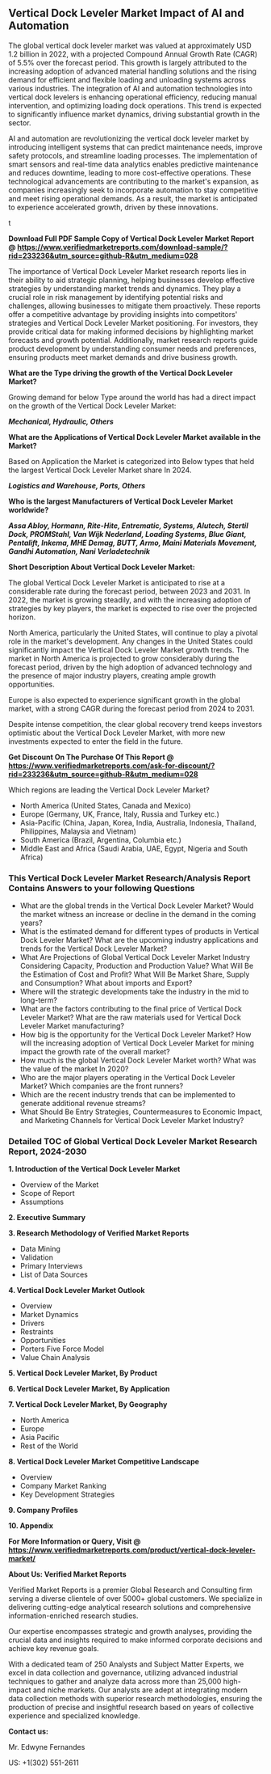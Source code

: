<h2>Vertical Dock Leveler Market Impact of AI and Automation</h2><p>The global vertical dock leveler market was valued at approximately USD 1.2 billion in 2022, with a projected Compound Annual Growth Rate (CAGR) of 5.5% over the forecast period. This growth is largely attributed to the increasing adoption of advanced material handling solutions and the rising demand for efficient and flexible loading and unloading systems across various industries. The integration of AI and automation technologies into vertical dock levelers is enhancing operational efficiency, reducing manual intervention, and optimizing loading dock operations. This trend is expected to significantly influence market dynamics, driving substantial growth in the sector.</p><p>AI and automation are revolutionizing the vertical dock leveler market by introducing intelligent systems that can predict maintenance needs, improve safety protocols, and streamline loading processes. The implementation of smart sensors and real-time data analytics enables predictive maintenance and reduces downtime, leading to more cost-effective operations. These technological advancements are contributing to the market's expansion, as companies increasingly seek to incorporate automation to stay competitive and meet rising operational demands. As a result, the market is anticipated to experience accelerated growth, driven by these innovations.</p>t</p><p id="" class=""><strong>Download Full PDF Sample Copy of Vertical Dock Leveler Market Report @ <a href="https://www.verifiedmarketreports.com/download-sample/?rid=233236&utm_source=github-R&utm_medium=028" target="_blank">https://www.verifiedmarketreports.com/download-sample/?rid=233236&utm_source=github-R&utm_medium=028</a></strong></p><p>The importance of&nbsp;Vertical Dock Leveler Market research reports lies in their ability to aid strategic planning, helping businesses develop effective strategies by understanding market trends and dynamics. They play a crucial role in risk management by identifying potential risks and challenges, allowing businesses to mitigate them proactively. These reports offer a competitive advantage by providing insights into competitors' strategies and Vertical Dock Leveler Market positioning. For investors, they provide critical data for making informed decisions by highlighting market forecasts and growth potential. Additionally, market research reports guide product development by understanding consumer needs and preferences, ensuring products meet market demands and drive business growth.</p><p><strong>What are the&nbsp;Type driving the growth of the Vertical Dock Leveler Market?</strong></p><p id="" class="">Growing demand for below Type around the world has had a direct impact on the growth of the Vertical Dock Leveler Market:</p><em><strong>Mechanical, Hydraulic, Others</strong></em></p><strong>What are the&nbsp;Applications&nbsp;of Vertical Dock Leveler Market available in the Market?</strong></p><p id="" class="">Based on Application the Market is categorized into Below types that held the largest Vertical Dock Leveler Market share In 2024.</p><em><strong>Logistics and Warehouse, Ports, Others</strong></em></p><strong>Who is the largest Manufacturers of Vertical Dock Leveler Market worldwide?</strong></p><p><em><strong>Assa Abloy, Hormann, Rite-Hite, Entrematic, Systems, Alutech, Stertil Dock, PROMStahl, Van Wijk Nederland, Loading Systems, Blue Giant, Pentalift, Inkema, MHE Demag, BUTT, Armo, Maini Materials Movement, Gandhi Automation, Nani Verladetechnik</strong></em></p><p id="" class=""><strong>Short Description About Vertical Dock Leveler Market:</strong></p><p>The global Vertical Dock Leveler Market is anticipated to rise at a considerable rate during the forecast period, between 2023 and 2031. In 2022, the market is growing steadily, and with the increasing adoption of strategies by key players, the market is expected to rise over the projected horizon.</p><p>North America, particularly the United States, will continue to play a pivotal role in the market's development. Any changes in the United States could significantly impact the Vertical Dock Leveler Market growth trends. The market in North America is projected to grow considerably during the forecast period, driven by the high adoption of advanced technology and the presence of major industry players, creating ample growth opportunities.</p><p>Europe is also expected to experience significant growth in the global market, with a strong CAGR during the forecast period from 2024 to 2031.</p><p>Despite intense competition, the clear global recovery trend keeps investors optimistic about the Vertical Dock Leveler Market, with more new investments expected to enter the field in the future.</p><p id="" class=""><strong>Get Discount On The Purchase Of This Report @ <a href="https://www.verifiedmarketreports.com/ask-for-discount/?rid=233236&utm_source=github-R&utm_medium=028" target="_blank">https://www.verifiedmarketreports.com/ask-for-discount/?rid=233236&utm_source=github-R&utm_medium=028</a></strong></p>Which regions are leading the Vertical Dock Leveler Market?</p><ul><li>North America (United States, Canada and Mexico)</li><li>Europe (Germany, UK, France, Italy, Russia and Turkey etc.)</li><li>Asia-Pacific (China, Japan, Korea, India, Australia, Indonesia, Thailand, Philippines, Malaysia and Vietnam)</li><li>South America (Brazil, Argentina, Columbia etc.)</li><li>Middle East and Africa (Saudi Arabia, UAE, Egypt, Nigeria and South Africa)</li></ul><h3 id="" class="">This Vertical Dock Leveler Market Research/Analysis Report Contains Answers to your following Questions</h3><ul><li>What are the global trends in the Vertical Dock Leveler Market? Would the market witness an increase or decline in the demand in the coming years?</li><li>What is the estimated demand for different types of products in Vertical Dock Leveler Market? What are the upcoming industry applications and trends for the Vertical Dock Leveler Market?</li><li>What Are Projections of Global Vertical Dock Leveler Market Industry Considering Capacity, Production and Production Value? What Will Be the Estimation of Cost and Profit? What Will Be Market Share, Supply and Consumption? What about imports and Export?</li><li>Where will the strategic developments take the industry in the mid to long-term?</li><li>What are the factors contributing to the final price of Vertical Dock Leveler Market? What are the raw materials used for Vertical Dock Leveler Market manufacturing?</li><li>How big is the opportunity for the Vertical Dock Leveler Market? How will the increasing adoption of Vertical Dock Leveler Market for mining impact the growth rate of the overall market?</li><li>How much is the global Vertical Dock Leveler Market worth? What was the value of the market In 2020?</li><li>Who are the major players operating in the Vertical Dock Leveler Market? Which companies are the front runners?</li><li>Which are the recent industry trends that can be implemented to generate additional revenue streams?</li><li>What Should Be Entry Strategies, Countermeasures to Economic Impact, and Marketing Channels for Vertical Dock Leveler Market Industry?</li></ul><h3 id="" class="">Detailed TOC of Global Vertical Dock Leveler Market Research Report, 2024-2030</h3><p id="" class=""><strong>1. Introduction of the Vertical Dock Leveler Market</strong></p><ul><li>Overview of the Market</li><li>Scope of Report</li><li>Assumptions</li></ul><p id="" class=""><strong>2. Executive Summary</strong></p><p id="" class=""><strong>3. Research Methodology of Verified Market Reports</strong></p><ul><li>Data Mining</li><li>Validation</li><li>Primary Interviews</li><li>List of Data Sources</li></ul><p id="" class=""><strong>4. Vertical Dock Leveler Market Outlook</strong></p><ul><li>Overview</li><li>Market Dynamics</li><li>Drivers</li><li>Restraints</li><li>Opportunities</li><li>Porters Five Force Model</li><li>Value Chain Analysis</li></ul><p id="" class=""><strong>5. Vertical Dock Leveler Market, By Product</strong></p><p id="" class=""><strong>6. Vertical Dock Leveler Market, By Application</strong></p><p id="" class=""><strong>7. Vertical Dock Leveler Market, By Geography</strong></p><ul><li>North America</li><li>Europe</li><li>Asia Pacific</li><li>Rest of the World</li></ul><p id="" class=""><strong>8. Vertical Dock Leveler Market Competitive Landscape</strong></p><ul><li>Overview</li><li>Company Market Ranking</li><li>Key Development Strategies</li></ul><p id="" class=""><strong>9. Company Profiles</strong></p><p id="" class=""><strong>10. Appendix</strong></p><p id="" class=""><strong>For More Information or Query, Visit @ <a href="https://www.verifiedmarketreports.com/product/vertical-dock-leveler-market/" target="_blank">https://www.verifiedmarketreports.com/product/vertical-dock-leveler-market/</a></strong></p><p id="" class=""><strong>About Us: Verified Market Reports</strong></p><p id="" class="">Verified Market Reports is a premier Global Research and Consulting firm serving a diverse clientele of over 5000+ global customers. We specialize in delivering cutting-edge analytical research solutions and comprehensive information-enriched research studies.</p><p id="" class="">Our expertise encompasses strategic and growth analyses, providing the crucial data and insights required to make informed corporate decisions and achieve key revenue goals.</p><p id="" class="">With a dedicated team of 250 Analysts and Subject Matter Experts, we excel in data collection and governance, utilizing advanced industrial techniques to gather and analyze data across more than 25,000 high-impact and niche markets. Our analysts are adept at integrating modern data collection methods with superior research methodologies, ensuring the production of precise and insightful research based on years of collective experience and specialized knowledge.</p><p id="" class=""><strong>Contact us:</strong></p><p id="" class="">Mr. Edwyne Fernandes</p><p id="" class="">US: +1(302) 551-2611</p>